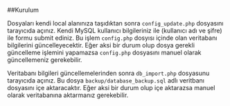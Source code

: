 ##Kurulum

Dosyaları kendi local alanınıza taşıdıktan sonra `config_update.php` dosyasını tarayıcıda açınız. Kendi MySQL kullanıcı bilgileriniz ile (kullanıcı adı ve şifre) ile formu submit ediniz. Bu işlem `config.php` dosyısı içinde olan veritabanı bilgilerini güncelleyecektir. Eğer aksi bir durum olup dosya gerekli güncelleme işlemini yapamazsa `config.php` dosyasını manuel olarak güncellemeniz gerekebilir.

Veritabanı bilgileri güncellemelerinden sonra `db_import.php` dosyasunu tarayıcıda açınız. Bu dosya `backup/database_backup.sql` adlı veritbanı dosyasını içe aktaracaktır. Eğer aksi bir durum olup içe aktarazsa manuel olarak veritabanına aktarmanız gerekebilir.

